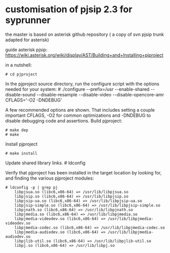 customisation of pjsip 2.3 for syprunner
========================================

the master is based on asterisk github repository ( a copy of svn pjsip trunk adapted for asterisk)



guide asterisk pjsip: https://wiki.asterisk.org/wiki/display/AST/Building+and+Installing+pjproject

in a nutshell:

    # cd pjproject

In the pjproject source directory, run the configure script with the options needed for your system:
    # ./configure --prefix=/usr --enable-shared --disable-sound --disable-resample --disable-video --disable-opencore-amr CFLAGS='-O2 -DNDEBUG'

A few recommended options are shown. That includes setting a couple important CFLAGS, -O2 for common optimizations and -DNDEBUG to disable debugging code and assertions.
Build pjproject:

    # make dep
    # make
Install pjproject

    # make install

Update shared library links.
    # ldconfig

Verify that pjproject has been installed in the target location by looking for, and finding the various pjproject modules:

    # ldconfig -p | grep pj
	    libpjsua.so (libc6,x86-64) => /usr/lib/libpjsua.so
	    libpjsip.so (libc6,x86-64) => /usr/lib/libpjsip.so
	    libpjsip-ua.so (libc6,x86-64) => /usr/lib/libpjsip-ua.so
	    libpjsip-simple.so (libc6,x86-64) => /usr/lib/libpjsip-simple.so
	    libpjnath.so (libc6,x86-64) => /usr/lib/libpjnath.so
	    libpjmedia.so (libc6,x86-64) => /usr/lib/libpjmedia.so
	    libpjmedia-videodev.so (libc6,x86-64) => /usr/lib/libpjmedia-videodev.so
	    libpjmedia-codec.so (libc6,x86-64) => /usr/lib/libpjmedia-codec.so
	    libpjmedia-audiodev.so (libc6,x86-64) => /usr/lib/libpjmedia-audiodev.so
	    libpjlib-util.so (libc6,x86-64) => /usr/lib/libpjlib-util.so
	    libpj.so (libc6,x86-64) => /usr/lib/libpj.so


